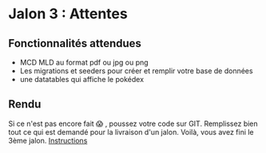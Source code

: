 # Jalon 3 : Attentes

## Fonctionnalités attendues
- MCD MLD au format pdf ou jpg ou png
- Les migrations et seeders pour créer et remplir votre base de données
- une datatables qui affiche le pokédex

## Rendu
Si ce n'est pas encore fait :scream: , poussez votre code sur GIT. Remplissez bien tout ce qui est demandé pour la livraison d'un jalon. Voilà, vous avez fini le 3ème jalon.
[Instructions](../infos/eval.md)


